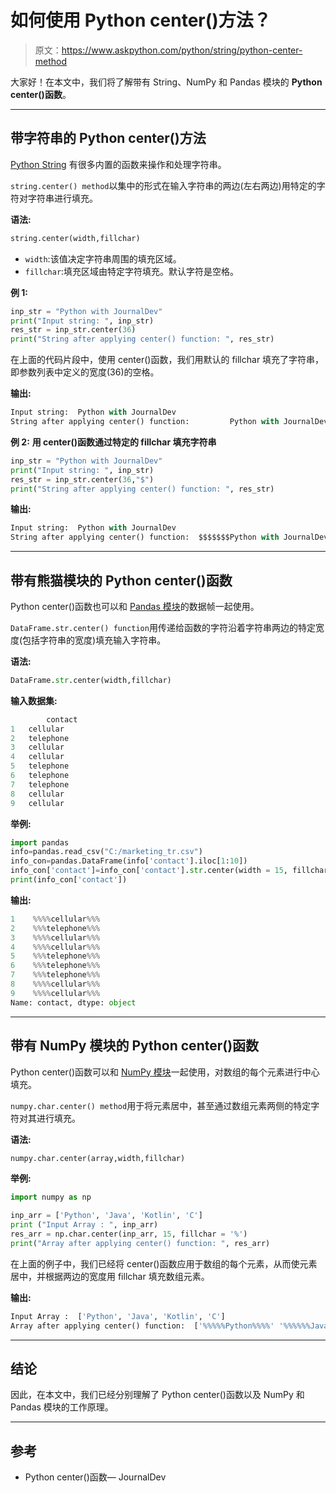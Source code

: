 # 如何使用 Python center()方法？

> 原文：<https://www.askpython.com/python/string/python-center-method>

大家好！在本文中，我们将了解带有 String、NumPy 和 Pandas 模块的 **Python center()函数**。

* * *

## 带字符串的 Python center()方法

[Python String](https://www.askpython.com/python/string) 有很多内置的函数来操作和处理字符串。

`string.center() method`以集中的形式在输入字符串的两边(左右两边)用特定的字符对字符串进行填充。

**语法:**

```py
string.center(width,fillchar)

```

*   `width`:该值决定字符串周围的填充区域。
*   `fillchar`:填充区域由特定字符填充。默认字符是空格。

**例 1:**

```py
inp_str = "Python with JournalDev"
print("Input string: ", inp_str)
res_str = inp_str.center(36) 
print("String after applying center() function: ", res_str)

```

在上面的代码片段中，使用 center()函数，我们用默认的 fillchar 填充了字符串，即参数列表中定义的宽度(36)的空格。

**输出:**

```py
Input string:  Python with JournalDev
String after applying center() function:         Python with JournalDev    

```

**例 2:** **用 center()函数通过特定的 fillchar 填充字符串**

```py
inp_str = "Python with JournalDev"
print("Input string: ", inp_str)
res_str = inp_str.center(36,"$") 
print("String after applying center() function: ", res_str)

```

**输出:**

```py
Input string:  Python with JournalDev
String after applying center() function:  $$$$$$$Python with JournalDev$$$$$$$

```

* * *

## 带有熊猫模块的 Python center()函数

Python center()函数也可以和 [Pandas 模块](https://www.askpython.com/python-modules/pandas/python-pandas-module-tutorial)的数据帧一起使用。

`DataFrame.str.center() function`用传递给函数的字符沿着字符串两边的特定宽度(包括字符串的宽度)填充输入字符串。

**语法:**

```py
DataFrame.str.center(width,fillchar)

```

**输入数据集:**

```py
        contact
1	cellular
2	telephone
3	cellular
4	cellular
5	telephone
6	telephone
7	telephone
8	cellular
9	cellular

```

**举例:**

```py
import pandas
info=pandas.read_csv("C:/marketing_tr.csv")
info_con=pandas.DataFrame(info['contact'].iloc[1:10])
info_con['contact']=info_con['contact'].str.center(width = 15, fillchar = '%') 
print(info_con['contact'])

```

**输出:**

```py
1    %%%%cellular%%%
2    %%%telephone%%%
3    %%%%cellular%%%
4    %%%%cellular%%%
5    %%%telephone%%%
6    %%%telephone%%%
7    %%%telephone%%%
8    %%%%cellular%%%
9    %%%%cellular%%%
Name: contact, dtype: object

```

* * *

## 带有 NumPy 模块的 Python center()函数

Python center()函数可以和 [NumPy 模块](https://www.askpython.com/python-modules/numpy/python-numpy-arrays)一起使用，对数组的每个元素进行中心填充。

`numpy.char.center() method`用于将元素居中，甚至通过数组元素两侧的特定字符对其进行填充。

**语法:**

```py
numpy.char.center(array,width,fillchar)

```

**举例:**

```py
import numpy as np 

inp_arr = ['Python', 'Java', 'Kotlin', 'C'] 
print ("Input Array : ", inp_arr) 
res_arr = np.char.center(inp_arr, 15, fillchar = '%')
print("Array after applying center() function: ", res_arr)

```

在上面的例子中，我们已经将 center()函数应用于数组的每个元素，从而使元素居中，并根据两边的宽度用 fillchar 填充数组元素。

**输出:**

```py
Input Array :  ['Python', 'Java', 'Kotlin', 'C']
Array after applying center() function:  ['%%%%%Python%%%%' '%%%%%%Java%%%%%' '%%%%%Kotlin%%%%' '%%%%%%%C%%%%%%%']

```

* * *

## 结论

因此，在本文中，我们已经分别理解了 Python center()函数以及 NumPy 和 Pandas 模块的工作原理。

* * *

## 参考

*   Python center()函数— JournalDev